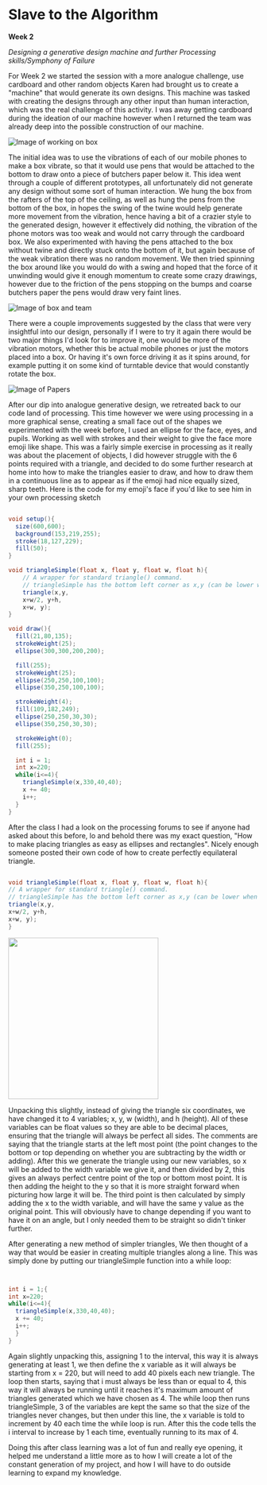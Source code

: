 # Slave to the Algorithm
**Week 2**

*Designing a generative design machine and further Processing skills/Symphony of Failure*

For Week 2 we started the session with a more analogue challenge, use cardboard and other random objects Karen had brought us to create a "machine" that would generate its own designs. This machine was tasked with creating the designs through any other input than human interaction, which was the real challenge of this activity. I was away getting cardboard during the ideation of our machine however when I returned the team was already deep into the possible construction of our machine.

![Image of working on box](https://github.com/Dropboy/Slave-to-the-Algorithm/blob/Journal/Images%20and%20Resources/Week%202/Working%20on%20box.jpeg)

The initial idea was to use the vibrations of each of our mobile phones to make a box vibrate, so that it would use pens that would be attached to the bottom to draw onto a piece of butchers paper below it. This idea went through a couple of different prototypes, all unfortunately did not generate any design without some sort of human interaction. We hung the box from the rafters of the top of the ceiling, as well as hung the pens from the bottom of the box, in hopes the swing of the twine would help generate more movement from the vibration, hence having a bit of a crazier style to the generated design, however it effectively did nothing, the vibration of the phone motors was too weak and would not carry through the cardboard box. We also experimented with having the pens attached to the box without twine and directly stuck onto the bottom of it, but again because of the weak vibration there was no random movement. We then tried spinning the box around like you would do with a swing and hoped that the force of it unwinding would give it enough momentum to create some crazy drawings, however due to the friction of the pens stopping on the bumps and coarse butchers paper the pens would draw very faint lines.

![Image of box and team](https://github.com/Dropboy/Slave-to-the-Algorithm/blob/Journal/Images%20and%20Resources/Week%202/Image%20of%20Box%20and%20Us.jpg)

There were a couple improvements suggested by the class that were very insightful into our design, personally if I were to try it again there would be two major things I'd look for to improve it, one would be more of the vibration motors, whether this be actual mobile phones or just the motors placed into a box. Or having it's own force driving it as it spins around, for example putting it on some kind of turntable device that would constantly rotate the box.

![Image of Papers](https://github.com/Dropboy/Slave-to-the-Algorithm/blob/Journal/Images%20and%20Resources/Week%202/Image%20of%20Papers.png)

After our dip into analogue generative design, we retreated back to our code land of processing. This time however we were using processing in a more graphical sense, creating a small face out of the shapes we experimented with the week before, I used an ellipse for the face, eyes, and pupils. Working as well with strokes and their weight to give the face more emoji like shape. This was a fairly simple exercise in processing as it really was about the placement of objects, I did however struggle with the 6 points required with a triangle, and decided to do some further research at home into how to make the triangles easier to draw, and how to draw them in a continuous line as to appear as if the emoji had nice equally sized, sharp teeth. Here is the code for my emoji's face if you'd like to see him in your own processing sketch

```java

void setup(){
  size(600,600);
  background(153,219,255);
  stroke(18,127,229);
  fill(50);
}

void triangleSimple(float x, float y, float w, float h){
    // A wrapper for standard triangle() command.
    // triangleSimple has the bottom left corner as x,y (can be lower when -)
    triangle(x,y,
    x+w/2, y+h,
    x+w, y);
}

void draw(){
  fill(21,80,135);
  strokeWeight(25);
  ellipse(300,300,200,200);

  fill(255);
  strokeWeight(25);
  ellipse(250,250,100,100);
  ellipse(350,250,100,100);

  strokeWeight(4);
  fill(109,182,249);
  ellipse(250,250,30,30);
  ellipse(350,250,30,30);

  strokeWeight(0);
  fill(255);

  int i = 1;
  int x=220;
  while(i<=4){
    triangleSimple(x,330,40,40);
    x += 40;
    i++;
  }
}

```

After the class I had a look on the processing forums to see if anyone had asked about this before, lo and behold there was my exact question, "How to make placing triangles as easy as ellipses and rectangles". Nicely enough someone posted their own code of how to create perfectly equilateral triangle.

```java

void triangleSimple(float x, float y, float w, float h){
// A wrapper for standard triangle() command.
// triangleSimple has the bottom left corner as x,y (can be lower when -)
triangle(x,y,
x+w/2, y+h,
x+w, y);
}

```

<img align="centre" width="302" height="325" src="https://github.com/Dropboy/Slave-to-the-Algorithm/blob/Journal/Images%20and%20Resources/Week%202/Face%20Boy.PNG">

Unpacking this slightly, instead of giving the triangle six coordinates, we have changed it to 4 variables; x, y, w (width), and h (height). All of these variables can be float values so they are able to be decimal places, ensuring that the triangle will always be perfect all sides. The comments are saying that the triangle starts at the left most point (the point changes to the bottom or top depending on whether you are subtracting by the width or adding). After this we generate the triangle using our new variables, so x will be added to the width variable we give it, and then divided by 2, this gives an always perfect centre point of the top or bottom most point. It is then adding the height to the y so that it is more straight forward when picturing how large it will be. The third point is then calculated by simply adding the x to the width variable, and will have the same y value as the original point. This will obviously have to change depending if you want to have it on an angle, but I only needed them to be straight so didn't tinker further.

After generating a new method of simpler triangles, We then thought of a way that would be easier in creating multiple triangles along a line. This was simply done by putting our triangleSimple function into a while loop:

```java


int i = 1;{
int x=220;
while(i<=4){
  triangleSimple(x,330,40,40);
  x += 40;
  i++;
  }
}

```

Again slightly unpacking this, assigning 1 to the interval, this way it is always generating at least 1, we then define the x variable as it will always be starting from x = 220, but will need to add 40 pixels each new triangle. The loop then starts, saying that i must always be less than or equal to 4, this way it will always be running until it reaches it's maximum amount of triangles generated which we have chosen as 4. The while loop then runs triangleSimple, 3 of the variables are kept the same so that the size of the triangles never changes, but then under this line, the x variable is told to increment by 40 each time the while loop is run. After this the code tells the i interval to increase by 1 each time, eventually running to its max of 4.

Doing this after class learning was a lot of fun and really eye opening, it helped me understand a little more as to how I will create a lot of the constant generation of my project, and how I will have to do outside learning to expand my knowledge.
